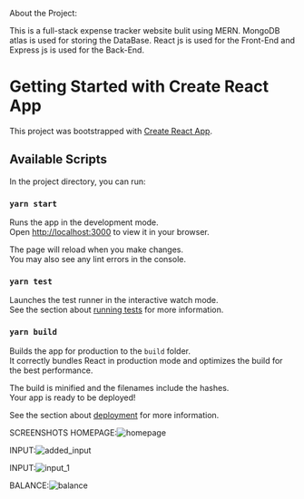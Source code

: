 About the Project:

This is a full-stack expense tracker website bulit using MERN. 
 MongoDB atlas is used for storing the DataBase.
React js is used for the Front-End and Express js is used for the Back-End.


# Getting Started with Create React App

This project was bootstrapped with [Create React App](https://github.com/facebook/create-react-app).

## Available Scripts

In the project directory, you can run:

### `yarn start`

Runs the app in the development mode.\
Open [http://localhost:3000](http://localhost:3000) to view it in your browser.

The page will reload when you make changes.\
You may also see any lint errors in the console.

### `yarn test`

Launches the test runner in the interactive watch mode.\
See the section about [running tests](https://facebook.github.io/create-react-app/docs/running-tests) for more information.

### `yarn build`

Builds the app for production to the `build` folder.\
It correctly bundles React in production mode and optimizes the build for the best performance.

The build is minified and the filenames include the hashes.\
Your app is ready to be deployed!

See the section about [deployment](https://facebook.github.io/create-react-app/docs/deployment) for more information.

SCREENSHOTS
HOMEPAGE:![homepage](https://github.com/Amrutakb/money-tracking/assets/138747432/a13a2cb2-2e8e-4666-9f29-d3231459a41c)

INPUT:![added_input](https://github.com/Amrutakb/money-tracking/assets/138747432/429c60eb-2649-4200-82c5-f4e997aab1ff)

INPUT:![input_1](https://github.com/Amrutakb/money-tracking/assets/138747432/d95ed194-82da-4a99-96ed-84014ebf4038)

BALANCE:![balance](https://github.com/Amrutakb/money-tracking/assets/138747432/20ce2f0a-e8cb-4ee0-bea6-2aac076e9e47)


